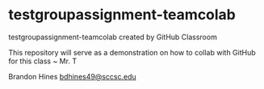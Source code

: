 # testgroupassignment-teamcolab
testgroupassignment-teamcolab created by GitHub Classroom


This repository will serve as a demonstration on how to collab with GitHub for this class ~ Mr. T

Brandon Hines bdhines49@sccsc.edu

